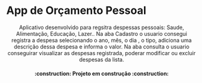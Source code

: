 <h1> App de Orçamento Pessoal </h1>

<p align="center">
    Aplicativo desenvolvido para regsitra despessas pessoais: Saude, Alimentação, Educação, Lazer..
    Na aba Cadastro o usuario consegui registra a despesa selecionando o ano, mês, o dia , o tipo, adiciona uma descrição dessa despesa e informa o valor.
    Na aba consulta o usuario conseguirar visualizar as despesas registrada, poderar modificar ou excluir despesas da lista.
  
  </p>
   <h4 align="center">
    :construction:  Projeto em construção  :construction:
    </h4>

